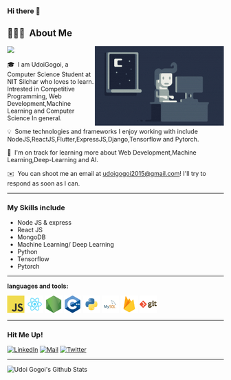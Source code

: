 ### Hi there 👋

## 👨🏻‍💻 &nbsp;About Me

<img alt="Night Coding" src="https://raw.githubusercontent.com/AVS1508/AVS1508/master/assets/Night-Coding.gif" align="right"/>

![](https://komarev.com/ghpvc/?username=UdoiGogoi-github12345&color=green)

🎓 &nbsp;I am UdoiGogoi, a Computer Science Student at NIT Silchar who loves to learn. Intrested in Competitive Programming, Web Development,Machine Learning and Computer Science In general. 

💡 &nbsp;Some technologies and frameworks I enjoy working with include NodeJS,ReactJS,Flutter,ExpressJS,Django,Tensorflow and Pytorch.

🌱 &nbsp;I'm on track for learning more about Web Development,Machine Learning,Deep-Learning and AI.

✉️ &nbsp;You can shoot me an email at udoigogoi2015@gmail.com! I'll try to respond as soon as I can.

---
### My Skills include
* Node JS & express
* React JS
* MongoDB
* Machine Learning/ Deep Learning
* Python
* Tensorflow
* Pytorch
---
**languages and tools:**  

<code><img height="40" src="https://raw.githubusercontent.com/github/explore/80688e429a7d4ef2fca1e82350fe8e3517d3494d/topics/javascript/javascript.png"></code>
<code><img height="40" src="https://raw.githubusercontent.com/github/explore/80688e429a7d4ef2fca1e82350fe8e3517d3494d/topics/react/react.png"></code>
<code><img height="40" src="https://raw.githubusercontent.com/github/explore/80688e429a7d4ef2fca1e82350fe8e3517d3494d/topics/nodejs/nodejs.png"></code>
<code><img height="40" src="https://raw.githubusercontent.com/github/explore/80688e429a7d4ef2fca1e82350fe8e3517d3494d/topics/cpp/cpp.png"></code>
<code><img height="40" src="https://raw.githubusercontent.com/github/explore/80688e429a7d4ef2fca1e82350fe8e3517d3494d/topics/python/python.png"></code>
<code><img height="40" src="https://raw.githubusercontent.com/github/explore/80688e429a7d4ef2fca1e82350fe8e3517d3494d/topics/mysql/mysql.png"></code>
<code><img height="40" src="https://raw.githubusercontent.com/github/explore/80688e429a7d4ef2fca1e82350fe8e3517d3494d/topics/firebase/firebase.png"></code>
<code><img height="40" src="https://raw.githubusercontent.com/github/explore/80688e429a7d4ef2fca1e82350fe8e3517d3494d/topics/git/git.png"></code>

---
### Hit Me Up!
[![LinkedIn](https://img.shields.io/badge/LinkedIn-Udoi%20Gogoi-blue)](https://www.linkedin.com/in/udoi-gogoi-5603151b7/)
[![Mail](https://img.shields.io/badge/Mail-udoigogoi2015%40gmail.com-red)](udoigogoi2015@gamil.com)
[![Twitter](https://img.shields.io/badge/Twitter-%40udoi__gogoi-9cf)](https://twitter.com/udoi_gogoi)

---
![Udoi Gogoi's Github Stats](https://github-readme-stats.vercel.app/api?username=UdoiGogoi-github12345&show_icons=true)


